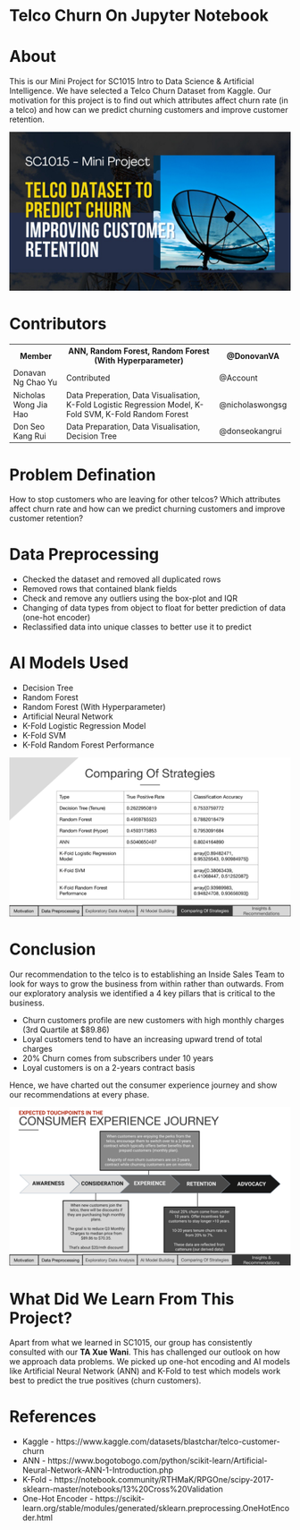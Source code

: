 # Telco Churn On Jupyter Notebook
# About
This is our Mini Project for SC1015 Intro to Data Science & Artificial Intelligence. We have selected a Telco Churn Dataset from Kaggle. Our motivation for this project is to find out which attributes affect churn rate (in a telco) and how can we predict churning customers and improve customer retention.

<img src="img/cover.jpeg" alt="Cover Page for SC1015">

# Contributors

<table>
  <tr>
    <th>Member</th>
    <th>ANN, Random Forest, Random Forest (With Hyperparameter)</th>
    <th>@DonovanVA</th>
  </tr>
  <tr>
    <td>Donavan Ng Chao Yu</td>
    <td>Contributed</td>
    <td>@Account</td>
  </tr>
  <tr>
    <td>Nicholas Wong Jia Hao</td>
    <td>Data Preperation, Data Visualisation, K-Fold Logistic Regression Model, K-Fold SVM, K-Fold Random Forest</td>
    <td>@nicholaswongsg</td>
  </tr>
  <tr>
    <td>Don Seo Kang Rui</td>
    <td>Data Preparation, Data Visualisation, Decision Tree</td>
    <td>@donseokangrui</td>
  </tr>
</table>

# Problem Defination
How to stop customers who are leaving for other telcos? Which attributes affect churn rate and how can we predict churning customers and improve customer retention?

# Data Preprocessing
<ul>
  <li>Checked the dataset and removed all duplicated rows</li>
  <li>Removed rows that contained blank fields</li>
  <li>Check and remove any outliers using the box-plot and IQR</li>
  <li>Changing of data types from object to float for better prediction of data (one-hot encoder)</li>
  <li>Reclassified data into unique classes to better use it to predict</li>
</ul>  

# AI Models Used
<ul>
  <li>Decision Tree</li>
  <li>Random Forest</li>
  <li>Random Forest (With Hyperparameter)</li>
  <li>Artificial Neural Network</li>
  <li>K-Fold Logistic Regression Model</li>
  <li>K-Fold SVM</li>
  <li>K-Fold Random Forest Performance</li>
</ul>  

<img src="img/Comparing Of Strategies.png" alt="Comparing Of Strategies">

# Conclusion
Our recommendation to the telco is to establishing an Inside Sales Team to look for ways to grow the business from within rather than outwards. From our exploratory analysis we identified a 4 key pillars that is critical to the business.
<ul>
  <li>Churn customers profile are new customers with high monthly charges (3rd Quartile at $89.86)</li>
  <li>Loyal customers tend to have an increasing upward trend of total charges</li>
  <li>20% Churn comes from subscribers under 10 years</li>
  <li>Loyal customers is on a 2-years contract basis</li>
</ul>

Hence, we have charted out the consumer experience journey and show our recommendations at every phase.

<img src="img/Consumer Experience Journey.png" alt="Consumer Experience Journey">

# What Did We Learn From This Project?
Apart from what we learned in SC1015, our group has consistently consulted with our <b>TA Xue Wani</b>. This has challenged our outlook on how we approach data problems. We picked up one-hot encoding and AI models like Artificial Neural Network (ANN) and K-Fold to test which models work best to predict the true positives (churn customers).

# References
<ul>
  <li>Kaggle - https://www.kaggle.com/datasets/blastchar/telco-customer-churn </li>
  <li>ANN - https://www.bogotobogo.com/python/scikit-learn/Artificial-Neural-Network-ANN-1-Introduction.php</li>
  <li>K-Fold - https://notebook.community/RTHMaK/RPGOne/scipy-2017-sklearn-master/notebooks/13%20Cross%20Validation</li>
  <li>One-Hot Encoder - https://scikit-learn.org/stable/modules/generated/sklearn.preprocessing.OneHotEncoder.html</li>
</ul>
